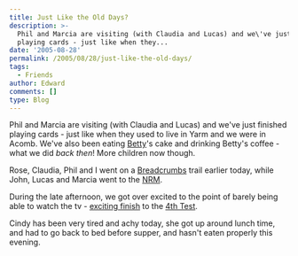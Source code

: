 ```yaml
---
title: Just Like the Old Days?
description: >-
  Phil and Marcia are visiting (with Claudia and Lucas) and we\'ve just finished
  playing cards - just like when they...
date: '2005-08-28'
permalink: /2005/08/28/just-like-the-old-days/
tags:
  - Friends
author: Edward
comments: []
type: Blog
---
```


Phil and Marcia are visiting (with Claudia and Lucas) and we\'ve just
finished playing cards - just like when they used to live in Yarm and we
were in Acomb. We\'ve also been eating [Betty][1]\'s cake and drinking
Betty\'s coffee - what we did *back then*! More children now though.

Rose, Claudia, Phil and I went on a [Breadcrumbs][2] trail earlier
today, while John, Lucas and Marcia went to the [NRM][3].

During the late afternoon, we got over excited to the point of barely
being able to watch the tv - [exciting finish][4] to the [4th Test][5].

Cindy has been very tired and achy today, she got up around lunch time,
and had to go back to bed before supper, and hasn\'t eaten properly this
evening.



[1]: https://www.bettysandtaylors.co.uk
[2]: https://endpapers.seventyfour.co.uk/publicationsBook.asp?pub_id_PK=15
[3]: https://www.nrm.org.uk/html/home_pb/menu.asp
[4]: https://news.bbc.co.uk/sport1/hi/cricket/england/4192314.stm
[5]: https://news.bbc.co.uk/sport1/hi/cricket/england/4192224.stm
